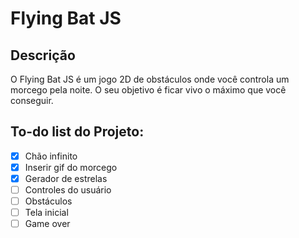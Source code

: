 # Flying Bat JS

## Descrição
O Flying Bat JS é um jogo 2D de obstáculos onde você controla um morcego pela noite. O seu objetivo é ficar vivo o máximo que você conseguir.

## To-do list do Projeto:
- [x] Chão infinito
- [x] Inserir gif do morcego
- [x] Gerador de estrelas
- [ ] Controles do usuário
- [ ] Obstáculos
- [ ] Tela inicial
- [ ] Game over
